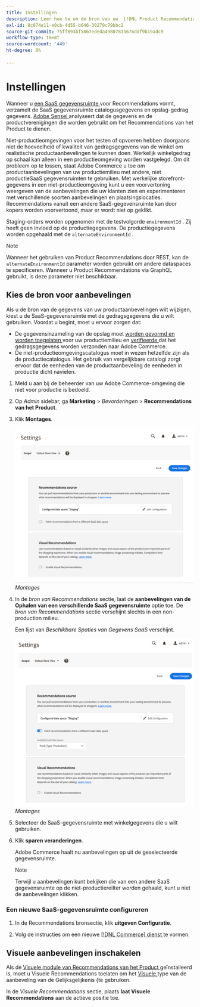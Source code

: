 ```yaml
---
title: Instellingen
description: Leer hoe te om de bron van uw  [!DNL Product Recommendations]  gegevens te veranderen en hoe te om visuele aanbevelingen toe te laten.
exl-id: 8c074e11-e0cb-4d55-b646-30279c79bbc2
source-git-commit: 75ff893bf5867ededa49807835676ddf9b19adc9
workflow-type: tm+mt
source-wordcount: '449'
ht-degree: 0%

---
```


# Instellingen

Wanneer u [ een SaaS gegevensruimte ](https://experienceleague.adobe.com/docs/commerce-admin/config/services/saas.html) voor Recommendations vormt, verzamelt de SaaS gegevensruimte catalogusgegevens en opslag-gedrag gegevens. [ Adobe Sensei ](https://www.adobe.com/sensei.html) analyseert dat de gegevens en de productverenigingen die worden gebruikt om het Recommendations van het Product te dienen.

Niet-productieomgevingen voor het testen of opvoeren hebben doorgaans niet de hoeveelheid of kwaliteit van gedragsgegevens van de winkel om realistische productaanbevelingen te kunnen doen. Werkelijk winkelgedrag op schaal kan alleen in een productieomgeving worden vastgelegd. Om dit probleem op te lossen, staat Adobe Commerce u toe om productaanbevelingen van uw productiemilieu met andere, niet productieSaaS gegevensruimten te gebruiken. Met werkelijke storefront-gegevens in een niet-productieomgeving kunt u een voorvertoning weergeven van de aanbevelingen die uw klanten zien en experimenteren met verschillende soorten aanbevelingen en plaatsingslocaties. Recommendations vanuit een andere SaaS-gegevensruimte kan door kopers worden voorvertoond, maar er wordt niet op geklikt.

Staging-orders worden opgenomen met de testvolgorde `environmentId` . Zij heeft geen invloed op de productiegegevens. De productiegegevens worden opgehaald met de `alternateEnvironmentId` .

>[!NOTE]
>
>Wanneer het gebruiken van Product Recommendations door REST, kan de `alternateEnvironmentId` parameter worden gebruikt om andere dataspaces te specificeren. Wanneer u Product Recommendations via GraphQL gebruikt, is deze parameter niet beschikbaar.

## Kies de bron voor aanbevelingen

Als u de bron van de gegevens van uw productaanbevelingen wilt wijzigen, kiest u de SaaS-gegevensruimte met de gedragsgegevens die u wilt gebruiken. Voordat u begint, moet u ervoor zorgen dat:

- De gegevensinzameling van de opslag moet [ worden gevormd en worden toegelaten ](install-configure.md) voor uw productiemilieu en [ verifieerde ](verify.md) dat het gedragsgegevens worden verzonden naar Adobe Commerce.
- De niet-productieomgevingscatalogus moet in wezen hetzelfde zijn als de productiecatalogus. Het gebruik van vergelijkbare catalogi zorgt ervoor dat de eenheden van de productaanbeveling de eenheden in productie dicht navielen.

1. Meld u aan bij de beheerder van uw Adobe Commerce-omgeving die niet voor productie is bedoeld.

1. Op _Admin_ sidebar, ga **Marketing** > _Bevorderingen_ > **Recommendations van het Product**.

1. Klik **Montages**.

   ![ montages van de productaanbeveling ](assets/settings.png)
   _Montages_

1. In de _bron van Recommendations_ sectie, laat de **aanbevelingen van de Ophalen van een verschillende SaaS gegevensruimte** optie toe. De _bron van Recommendations_ sectie verschijnt slechts in een non-production milieu.

   Een lijst van _Beschikbare Spaties van Gegevens SaaS_ verschijnt.

   ![ montages van de productaanbeveling ](assets/settings-select-saas.png)
   _Montages_

1. Selecteer de SaaS-gegevensruimte met winkelgegevens die u wilt gebruiken.

1. Klik **sparen veranderingen**.

   Adobe Commerce haalt nu aanbevelingen op uit de geselecteerde gegevensruimte.

   >[!NOTE]
   >
   > Terwijl u aanbevelingen kunt bekijken die van een andere SaaS gegevensruimte op de niet-productiereilter worden gehaald, kunt u niet de aanbevelingen klikken.

### Een nieuwe SaaS-gegevensruimte configureren

1. In de Recommendations bronsectie, klik **uitgeven Configuratie**.

1. Volg de instructies om een nieuwe [[!DNL Commerce]  dienst ](/help/landing/saas.md) te vormen.

## Visuele aanbevelingen inschakelen

Als de [ Visuele module van Recommendations van het Product ](install-configure.md) geïnstalleerd is, moet u Visuele Recommendations toelaten om het [ Visuele ](type.md#visualsim) type van de aanbeveling van de Gelijksgelijkenis {te gebruiken.

In de _Visuele Recommendations_ sectie, plaats **laat Visuele Recommendations** aan de actieve positie toe.
